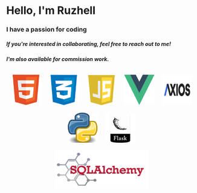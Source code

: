 <h1>Hello, I'm Ruzhell</h1>
<h3>I have a passion for coding</h3>
<h5>If you're interested in collaborating, feel free to reach out to me!</h5>
<h5>I'm also available for commission work.</h5>

<style>
    .centered {
        display: flex;
        flex-direction: column;
        align-items: center;
        justify-content: center;
        width: 100%;
        height: 100%;
    }

    .centered img {
        margin: 10px; 
    }
</style>

<div class="centered">
    <div style="display: flex;">
        <img src="./images/html.png" alt="Html" width="80" height="80">
        <img src="./images/css.png" alt="Css" width="80" height="80">
        <img src="./images/js.png" alt="Js" width="80" height="80">
        <img src="./images/vuelogo.png" alt="Vue.js Logo" width="80" height="80">
        <img src="./images/axios.png" alt="Axios" width="80" height="80">
    </div>
    <div style="display: flex;">
        <img src="./images/pylogo.png" alt="Python" width="80" height="80">
        <img src="./images/flask.png" alt="Flask" width="80" height="80">
    </div>
    <div>
        <img src="./images/sqlalchemy.png" alt="Vue.js Logo" width="250" height="100">
    </div>
</div>


